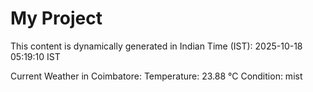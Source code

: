# My Project

This content is dynamically generated in Indian Time (IST): 2025-10-18 05:19:10 IST


Current Weather in Coimbatore:
Temperature: 23.88 °C
Condition: mist

